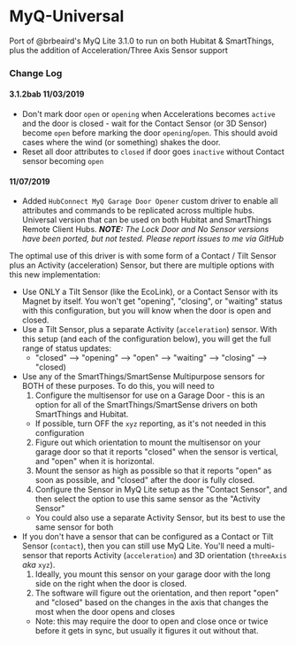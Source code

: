 # MyQ-Universal
Port of @brbeaird's MyQ Lite 3.1.0 to run on both Hubitat & SmartThings, plus the addition of Acceleration/Three Axis Sensor support

### Change Log
#### 3.1.2bab 11/03/2019 
  * Don't mark door `open` or `opening` when Accelerations becomes `active` and the door is closed - wait for the Contact Sensor (or 3D Sensor) become `open` before marking the door `opening`/`open`. This should avoid cases where the wind (or something) shakes the door.
  * Reset all door attributes to `closed` if door goes `inactive` without Contact sensor becoming `open`
#### 11/07/2019
  * Added `HubConnect MyQ Garage Door Opener` custom driver to enable all attributes and commands to be replicated across multiple hubs. Universal  version that can be used on both Hubitat and SmartThings Remote Client Hubs.
***NOTE:*** *The Lock Door and No Sensor versions have been ported, but not tested. Please report issues to me via GitHub*

The optimal use of this driver is with some form of a Contact / Tilt Sensor plus an Activity (acceleration) Sensor, but there are multiple options with this new implementation:

* Use ONLY a Tilt Sensor (like the EcoLink), or a Contact Sensor with its Magnet by itself. You won't get "opening", "closing", or "waiting" status with this configuration, but you will know when the door is open and closed.
* Use a Tilt Sensor, plus a separate Activity (`acceleration`) sensor. With this setup (and each of the configuration below), you will get the full range of status updates:
   - "closed" --> "opening" --> "open" --> "waiting" --> "closing" --> "closed)
* Use any of the SmartThings/SmartSense Multipurpose sensors for BOTH of these purposes. To do this, you will need to 
   1. Configure the multisensor for use on a Garage Door - this is an option for all of the SmartThings/SmartSense drivers on both SmartThings and Hubitat.
     - If possible, turn OFF the `xyz` reporting, as it's not needed in this configuration
   2. Figure out which orientation to mount the multisensor on your garage door so that it reports "closed" when the sensor is vertical, and "open" when it is horizontal.
   3. Mount the sensor as high as possible so that it reports "open" as soon as possible, and "closed" after the door is fully closed.
   4. Configure the Sensor in MyQ Lite setup as the "Contact Sensor", and then select the option to use this same sensor as the "Activity Sensor"
    - You could also use a separate Activity Sensor, but its best to use the same sensor for both
* If you don't have a sensor that can be configured as a Contact or Tilt Sensor (`contact`), then you can still use MyQ Lite. You'll need a multi-sensor that reports Activity (`acceleration`) and 3D orientation (`threeAxis` *aka* `xyz`). 
   1. Ideally, you mount this sensor on your garage door with the long side on the right when the door is closed. 
   2. The software will figure out the orientation, and then report "open" and "closed" based on the changes in the axis that changes the most when the door opens and closes 
     - Note: this may require the door to open and close once or twice before it gets in sync, but usually it figures it out without that.
